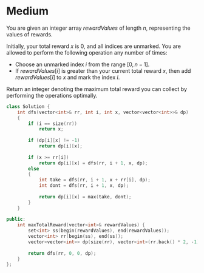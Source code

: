 # Medium

You are given an integer array $rewardValues$ of length $n$, representing the values of rewards.

Initially, your total reward $x$ is $0$, and all indices are unmarked. You are allowed to perform the following operation any number of times:

- Choose an unmarked index $i$ from the range $[0, n - 1]$.
- If $rewardValues[i]$ is greater than your current total reward $x$, then add $rewardValues[i]$ to $x$ and mark the index $i$.

Return an integer denoting the maximum total reward you can collect by performing the operations optimally.

```cpp
class Solution {
    int dfs(vector<int>& rr, int i, int x, vector<vector<int>>& dp)
    {
        if (i == size(rr))
            return x;
        
        if (dp[i][x] != -1)
            return dp[i][x];
        
        if (x >= rr[i])
            return dp[i][x] = dfs(rr, i + 1, x, dp);
        else
        {
            int take = dfs(rr, i + 1, x + rr[i], dp);
            int dont = dfs(rr, i + 1, x, dp);
            
            return dp[i][x] = max(take, dont);
        }
    }
    
public:
    int maxTotalReward(vector<int>& rewardValues) {
        set<int> ss(begin(rewardValues), end(rewardValues));
        vector<int> rr(begin(ss), end(ss));
        vector<vector<int>> dp(size(rr), vector<int>(rr.back() * 2, -1));
        
        return dfs(rr, 0, 0, dp);
    }
};
```
